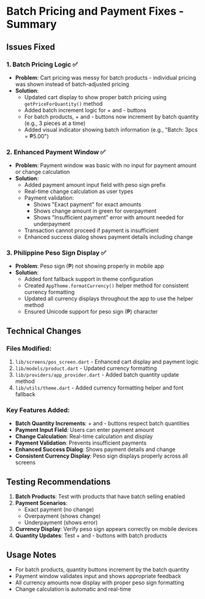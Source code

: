 # Batch Pricing and Payment Fixes - Summary

## Issues Fixed

### 1. Batch Pricing Logic ✅
- **Problem**: Cart pricing was messy for batch products - individual pricing was shown instead of batch-adjusted pricing
- **Solution**: 
  - Updated cart display to show proper batch pricing using `getPriceForQuantity()` method
  - Added batch increment logic for + and - buttons
  - For batch products, + and - buttons now increment by batch quantity (e.g., 3 pieces at a time)
  - Added visual indicator showing batch information (e.g., "Batch: 3pcs = ₱5.00")

### 2. Enhanced Payment Window ✅
- **Problem**: Payment window was basic with no input for payment amount or change calculation
- **Solution**:
  - Added payment amount input field with peso sign prefix
  - Real-time change calculation as user types
  - Payment validation:
    - Shows "Exact payment" for exact amounts
    - Shows change amount in green for overpayment
    - Shows "Insufficient payment" error with amount needed for underpayment
  - Transaction cannot proceed if payment is insufficient
  - Enhanced success dialog shows payment details including change

### 3. Philippine Peso Sign Display ✅
- **Problem**: Peso sign (₱) not showing properly in mobile app
- **Solution**:
  - Added font fallback support in theme configuration
  - Created `AppTheme.formatCurrency()` helper method for consistent currency formatting
  - Updated all currency displays throughout the app to use the helper method
  - Ensured Unicode support for peso sign (₱) character

## Technical Changes

### Files Modified:
1. `lib/screens/pos_screen.dart` - Enhanced cart display and payment logic
2. `lib/models/product.dart` - Updated currency formatting
3. `lib/providers/app_provider.dart` - Added batch quantity update method
4. `lib/utils/theme.dart` - Added currency formatting helper and font fallback

### Key Features Added:
- **Batch Quantity Increments**: + and - buttons respect batch quantities
- **Payment Input Field**: Users can enter payment amount
- **Change Calculation**: Real-time calculation and display
- **Payment Validation**: Prevents insufficient payments
- **Enhanced Success Dialog**: Shows payment details and change
- **Consistent Currency Display**: Peso sign displays properly across all screens

## Testing Recommendations

1. **Batch Products**: Test with products that have batch selling enabled
2. **Payment Scenarios**:
   - Exact payment (no change)
   - Overpayment (shows change)
   - Underpayment (shows error)
3. **Currency Display**: Verify peso sign appears correctly on mobile devices
4. **Quantity Updates**: Test + and - buttons with batch products

## Usage Notes

- For batch products, quantity buttons increment by the batch quantity
- Payment window validates input and shows appropriate feedback
- All currency amounts now display with proper peso sign formatting
- Change calculation is automatic and real-time